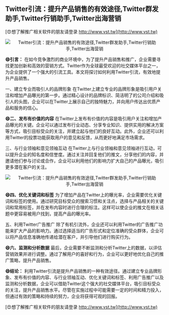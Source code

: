 ## **Twitter引流：提升产品销售的有效途径,Twitter群发助手,Twitter行销助手,Twitter出海营销**

[😍想了解推广相关软件的朋友请登录 http://www.vst.tw](http://www.vst.tw)

 <center><img src="https://vst.tw/MP4/tuiguang/png/0.png" alt="Twitter引流：提升产品销售的有效途径,Twitter群发助手,Twitter行销助手,Twitter出海营销"></center>

**😄引言：**
在如今竞争激烈的商业环境中，为了提升产品销售和推广，企业需要寻找更加创新和高效的营销方式。Twitter作为全球最受欢迎的社交媒体平台之一，为企业提供了一个强大的引流工具。本文将探讨如何利用Twitter引流，有效地提升产品销售。

一、建立专业而吸引人的品牌形象
在Twitter上建立专业的品牌形象是吸引用户关注和增加产品曝光的第一步。通过精心设计的品牌标识、简洁明了的公司介绍和吸引人的头图，企业可以在Twitter上展示自己的独特魅力，并向用户传达出优质产品和服务的信心。

**😄二、发布有价值的内容**
在Twitter上发布有价值的内容是吸引用户关注和增加产品曝光的关键。企业可以通过发布行业动态、分享专业知识、提供实用的解决方案等方式，吸引目标受众的关注，并建立起与他们的良好互动。此外，企业还可以利用Twitter的投票功能获取用户的意见和反馈，从而更好地满足市场需求。

三、与行业领袖和意见领袖互动
在Twitter上与行业领袖和意见领袖进行互动，可以提升企业的知名度和信誉度。通过关注并回复他们的推文，分享他们的内容，并邀请他们参与讨论或合作，企业可以利用他们的影响力扩大自己的产品曝光，吸引更多潜在客户的关注。

 <center><img src="https://vst.tw/MP4/tuiguang/png/8.png" alt="Twitter引流：提升产品销售的有效途径,Twitter群发助手,Twitter行销助手,Twitter出海营销"></center>

**😄四、优化关键词和标签**
为了增加产品在Twitter上的曝光率，企业需要优化关键词和标签的使用。通过研究目标受众的搜索习惯和关注点，选择与产品相关的关键词和常用标签，并在发布内容时进行合理的标注。这样可以使企业的推文在相关话题中更容易被用户找到，提高产品的曝光率。

五、利用Twitter广告推广
除了有机引流外，企业还可以利用Twitter的广告推广功能来扩大产品的影响力。通过选择适当的广告形式和定位准确的受众群体，企业可以将产品信息准确地传递给潜在客户，并引导他们进行购买行为。

**😄六、监测和分析数据**
最后，企业需要不断监测和分析Twitter上的数据，以评估营销效果并进行调整。通过了解用户的喜好和行为，企业可以更好地优化自己的推广策略，提升产品销售。

**😄结论：**
利用Twitter引流是提升产品销售的一种有效途径。通过建立专业品牌形象、发布有价值的内容、与行业领袖互动、优化关键词和标签、利用广告推广以及监测和分析数据，企业可以借助Twitter这个强大的社交媒体平台，吸引目标受众的关注，提升产品销售水平。尽管在实施过程中可能需要一定的时间和精力投入，但通过有效的策略和持续的努力，企业将获得可观的回报。

[😍想了解推广相关软件的朋友请登录 http://www.vst.tw](http://www.vst.tw)



